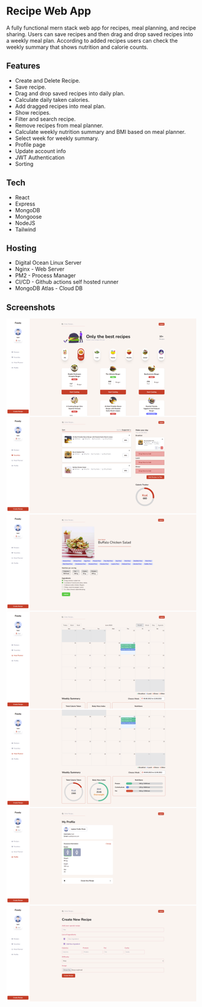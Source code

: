 # Recipe Web App
A fully functional mern stack web app for recipes, meal planning, and recipe sharing. Users can save recipes and then drag and drop saved recipes into a weekly meal plan. According to added recipes users can check the weekly summary that shows nutrition and calorie counts.
## Features
 * Create and Delete Recipe.
 * Save recipe.
 * Drag and drop saved recipes into daily plan.
 * Calculate daily taken calories.
 * Add dragged recipes into meal plan.
 * Show recipes.
 * Filter and search recipe.
 * Remove recipes from meal planner.
 * Calculate weekly nutrition summary and BMI based on meal planner.
 * Select week for weekly summary.
 * Profile page
 * Update account info
 * JWT Authentication
 * Sorting

## Tech
  * React
  * Express
  * MongoDB
  * Mongoose
  * NodeJS
  * Tailwind
## Hosting
 * Digital Ocean Linux Server
 * Nginx - Web Server
 * PM2 - Process Manager
 * CI/CD - Github actions self hosted runner
 * MongoDB Atlas - Cloud DB


## Screenshots
![screenshot](images/home.PNG)
![screenshot](images/favorites.PNG)
![screenshot](images/recipe.PNG)
![screenshot](images/planner.PNG)
![screenshot](images/planner2.PNG)
![screenshot](images/profile.PNG)
![screenshot](images/create-recipe.PNG)

 

